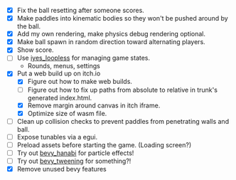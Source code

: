 * [x] Fix the ball resetting after someone scores.
* [x] Make paddles into kinematic bodies so they won't be pushed around by the ball.
* [x] Add my own rendering, make physics debug rendering optional.
* [x] Make ball spawn in random direction toward alternating players.
* [x] Show score.
* [ ] Use [iyes_loopless](https://lib.rs/iyes_loopless) for managing game states.
  * Rounds, menus, settings
* [x] Put a web build up on itch.io
  * [x] Figure out how to make web builds.
  * [ ] Figure out how to fix up paths from absolute to relative in trunk's generated index.html.
  * [x] Remove margin around canvas in itch iframe.
  * [x] Optimize size of wasm file.
* [ ] Clean up collision checks to prevent paddles from penetrating walls and ball.
* [ ] Expose tunables via a egui.
* [ ] Preload assets before starting the game. (Loading screen?)
* [ ] Try out [bevy_hanabi](https://lib.rs/bevy_hanabi/) for particle effects!
* [ ] Try out [bevy_tweening](https://lib.rs/bevy_tweening/) for something?!
* [x] Remove unused bevy features
